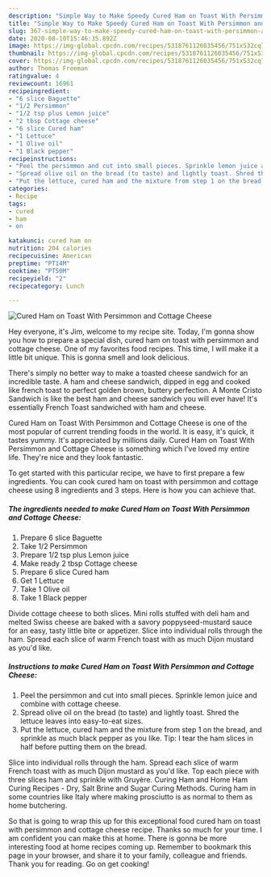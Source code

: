 ```yaml
---
description: "Simple Way to Make Speedy Cured Ham on Toast With Persimmon and Cottage Cheese"
title: "Simple Way to Make Speedy Cured Ham on Toast With Persimmon and Cottage Cheese"
slug: 367-simple-way-to-make-speedy-cured-ham-on-toast-with-persimmon-and-cottage-cheese
date: 2020-08-10T15:46:35.892Z
image: https://img-global.cpcdn.com/recipes/5318761126035456/751x532cq70/cured-ham-on-toast-with-persimmon-and-cottage-cheese-recipe-main-photo.jpg
thumbnail: https://img-global.cpcdn.com/recipes/5318761126035456/751x532cq70/cured-ham-on-toast-with-persimmon-and-cottage-cheese-recipe-main-photo.jpg
cover: https://img-global.cpcdn.com/recipes/5318761126035456/751x532cq70/cured-ham-on-toast-with-persimmon-and-cottage-cheese-recipe-main-photo.jpg
author: Thomas Freeman
ratingvalue: 4
reviewcount: 16961
recipeingredient:
- "6 slice Baguette"
- "1/2 Persimmon"
- "1/2 tsp plus Lemon juice"
- "2 tbsp Cottage cheese"
- "6 slice Cured ham"
- "1 Lettuce"
- "1 Olive oil"
- "1 Black pepper"
recipeinstructions:
- "Peel the persimmon and cut into small pieces. Sprinkle lemon juice and combine with cottage cheese."
- "Spread olive oil on the bread (to taste) and lightly toast. Shred the lettuce leaves into easy-to-eat sizes."
- "Put the lettuce, cured ham and the mixture from step 1 on the bread, and sprinkle as much black pepper as you like. Tip: I tear the ham slices in half before putting them on the bread."
categories:
- Recipe
tags:
- cured
- ham
- on

katakunci: cured ham on 
nutrition: 204 calories
recipecuisine: American
preptime: "PT14M"
cooktime: "PT50M"
recipeyield: "2"
recipecategory: Lunch

---
```



![Cured Ham on Toast With Persimmon and Cottage Cheese](https://img-global.cpcdn.com/recipes/5318761126035456/751x532cq70/cured-ham-on-toast-with-persimmon-and-cottage-cheese-recipe-main-photo.jpg)

Hey everyone, it's Jim, welcome to my recipe site. Today, I'm gonna show you how to prepare a special dish, cured ham on toast with persimmon and cottage cheese. One of my favorites food recipes. This time, I will make it a little bit unique. This is gonna smell and look delicious.

There&#39;s simply no better way to make a toasted cheese sandwich for an incredible taste. A ham and cheese sandwich, dipped in egg and cooked like french toast to perfect golden brown, buttery perfection. A Monte Cristo Sandwich is like the best ham and cheese sandwich you will ever have! It&#39;s essentially French Toast sandwiched with ham and cheese.

Cured Ham on Toast With Persimmon and Cottage Cheese is one of the most popular of current trending foods in the world. It is easy, it's quick, it tastes yummy. It's appreciated by millions daily. Cured Ham on Toast With Persimmon and Cottage Cheese is something which I've loved my entire life. They're nice and they look fantastic.


To get started with this particular recipe, we have to first prepare a few ingredients. You can cook cured ham on toast with persimmon and cottage cheese using 8 ingredients and 3 steps. Here is how you can achieve that.

<!--inarticleads1-->

##### The ingredients needed to make Cured Ham on Toast With Persimmon and Cottage Cheese:

1. Prepare 6 slice Baguette
1. Take 1/2 Persimmon
1. Prepare 1/2 tsp plus Lemon juice
1. Make ready 2 tbsp Cottage cheese
1. Prepare 6 slice Cured ham
1. Get 1 Lettuce
1. Take 1 Olive oil
1. Take 1 Black pepper


Divide cottage cheese to both slices. Mini rolls stuffed with deli ham and melted Swiss cheese are baked with a savory poppyseed-mustard sauce for an easy, tasty little bite or appetizer. Slice into individual rolls through the ham. Spread each slice of warm French toast with as much Dijon mustard as you&#39;d like. 

<!--inarticleads2-->

##### Instructions to make Cured Ham on Toast With Persimmon and Cottage Cheese:

1. Peel the persimmon and cut into small pieces. Sprinkle lemon juice and combine with cottage cheese.
1. Spread olive oil on the bread (to taste) and lightly toast. Shred the lettuce leaves into easy-to-eat sizes.
1. Put the lettuce, cured ham and the mixture from step 1 on the bread, and sprinkle as much black pepper as you like. Tip: I tear the ham slices in half before putting them on the bread.


Slice into individual rolls through the ham. Spread each slice of warm French toast with as much Dijon mustard as you&#39;d like. Top each piece with three slices ham and sprinkle with Gruyère. Curing Ham and Home Ham Curing Recipes - Dry, Salt Brine and Sugar Curing Methods. Curing ham in some countries like Italy where making prosciutto is as normal to them as home butchering. 

So that is going to wrap this up for this exceptional food cured ham on toast with persimmon and cottage cheese recipe. Thanks so much for your time. I am confident you can make this at home. There is gonna be more interesting food at home recipes coming up. Remember to bookmark this page in your browser, and share it to your family, colleague and friends. Thank you for reading. Go on get cooking!
